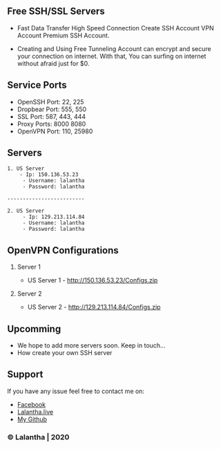 ## Free SSH/SSL Servers

- Fast Data Transfer High Speed Connection Create SSH Account VPN Account Premium SSH Account.

- Creating and Using Free Tunneling Account can encrypt and secure your connection on internet. With that, You can surfing on internet without afraid just for $0.


## Service Ports

- OpenSSH Port: 22, 225
- Dropbear Port: 555, 550
- SSL Port: 587, 443, 444
- Proxy Ports: 8000 8080
- OpenVPN Port: 110, 25980


## Servers

    1. US Server                                             
        - Ip: 150.136.53.23
         - Username: lalantha
         - Password: lalantha

    -------------------------

    2. US Server
         - Ip: 129.213.114.84
         - Username: lalantha
         - Password: lalantha


## OpenVPN Configurations

   1. Server 1
       - US Server 1 - http://150.136.53.23/Configs.zip
           
   2. Server 2
       - US Server 2 - http://129.213.114.84/Configs.zip


## Upcomming

- We hope to add more servers soon. Keep in touch...
- How create your own SSH server


## Support 

If you have any issue feel free to contact me on: 
- [Facebook](https://www.facebook.com/lalanthamadushan82) 
- [Lalantha.live](http://lalantha.live/)
- [My Github](https://github.com/lalantham)


### &copy; Lalantha | 2020
